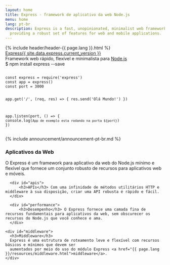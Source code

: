 ```yaml
---
layout: home
title: Express - framework de aplicativo da web Node.js
menu: home
lang: pt-br
description: Express is a fast, unopinionated, minimalist web framework for Node.js,
  providing a robust set of features for web and mobile applications.
---
```

<section id="home-content">
  {% include header/header-{{ page.lang }}.html %}
  <div id="overlay"></div>
  <div id="homepage-leftpane" class="pane">
    <section id="description">
         <div class="express"><a href="/">Express</a><a href="{{ page.lang }}/changelog/4x.html#{{ site.data.express.current_version }}" id="express-version">{{ site.data.express.current_version }}</a></div>
        <span class="description">Framework web rápido, flexível e minimalista para <a href='https://nodejs.org/en/'>Node.js</a></span>
    </section>
    <div id="install-command">$ npm install express --save</div>
  </div>
  
  <div id="homepage-rightpane" class="pane">
    <div id="quick-start">
      <pre><code class="language-javascript">
const express = require('express')
const app = express()
const port = 3000

app.get('/', (req, res) => {
  res.send('Olá Mundo!')
})

app.listen(port, () => {
  console.log(`App de exemplo esta rodando na porta ${port}`)
})
      </code></pre>
    </div>
  </div>
</section>

<section id="announcements">
  {% include announcement/announcement-pt-br.md %}
</section>

<section id="intro">

  <div id="boxes" class="clearfix">
      <div id="web-applications">
          <h3>Aplicativos da Web</h3> O Express é um framework para aplicativo da web do Node.js mínimo e flexível que fornece um conjunto robusto de recursos para aplicativos web e móveis.
      </div>

      <div id="apis">
          <h3>APIs</h3> Com uma infinidade de métodos utilitários HTTP e middleware à sua disposição, criar uma API robusta é rápido e fácil.
      </div>

      <div id="performance">
          <h3>Desempenho</h3> O Express fornece uma camada fina de recursos fundamentais para aplicativos da web, sem obscurecer os recursos do Node.js que você conhece e ama.
      </div>

    <div id="middleware">
      <h3>Middleware</h3>
      Express é uma estrutura de roteamento leve e flexível com recursos básicos e mínimos que devem ser 
      aumentados por meio do uso do módulo Express <a href="{{ page.lang }}/resources/middleware.html">middleware</a>.
    </div>
  </div>
